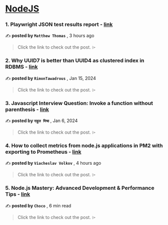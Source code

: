 
<h1><a href=https://medium.com/tag/nodejs/recommended target="_blank" rel="noopener noreferrer">NodeJS</a></h1>
<h3>1. Playwright JSON test results report - <a href=https://medium.com/@ma11hewthomas/playwright-json-test-results-report-273357822796?source=tag_recommended_feed---------0-84----------nodejs----------b3270e9c_20d1_4207_8d38_8f49d70e5ccd------- target="_blank" rel="noopener noreferrer">link</a></h3>

✍️ **posted by `Matthew Thomas`** <date> , 3 hours ago</date>

<blockquote>Click the link to check out the post. ⌲</blockquote>

<h3>2. Why UUID7 is better than UUID4 as clustered index in RDBMS - <a href=https://medium.com/@rtawadrous/why-uuid7-is-better-than-uuid4-as-clustered-index-edb02bf70056?source=tag_recommended_feed---------1-107----------nodejs----------b3270e9c_20d1_4207_8d38_8f49d70e5ccd------- target="_blank" rel="noopener noreferrer">link</a></h3>

✍️ **posted by `RimonTawadrous`** <date> , Jan 15, 2024</date>

<blockquote>Click the link to check out the post. ⌲</blockquote>

<h3>3. Javascript Interview Question: Invoke a function without parenthesis - <a href=https://medium.com/@rahuulmiishra/javascript-interview-question-invoke-a-function-without-parenthesis-17a5dc1d20e7?source=tag_recommended_feed---------2-85----------nodejs----------b3270e9c_20d1_4207_8d38_8f49d70e5ccd------- target="_blank" rel="noopener noreferrer">link</a></h3>

✍️ **posted by `राहुल मिश्रा`** <date> , Jan 6, 2024</date>

<blockquote>Click the link to check out the post. ⌲</blockquote>

<h3>4. How to collect metrics from node.js applications in PM2 with exporting to Prometheus - <a href=https://medium.com/@vexell/how-to-collect-metrics-from-node-js-applications-in-pm2-with-exporting-to-prometheus-4b99c71a34b3?source=tag_recommended_feed---------3-84----------nodejs----------b3270e9c_20d1_4207_8d38_8f49d70e5ccd------- target="_blank" rel="noopener noreferrer">link</a></h3>

✍️ **posted by `Viacheslav Volkov`** <date> , 4 hours ago</date>

<blockquote>Click the link to check out the post. ⌲</blockquote>

<h3>5. Node.js Mastery: Advanced Development & Performance Tips - <a href=https://medium.com/@Choco23/node-js-mastery-advanced-development-performance-tips-da07355c1e8a?source=tag_recommended_feed---------4-107----------nodejs----------b3270e9c_20d1_4207_8d38_8f49d70e5ccd------- target="_blank" rel="noopener noreferrer">link</a></h3>

✍️ **posted by `Choco`** <date> , 6 min read</date>

<blockquote>Click the link to check out the post. ⌲</blockquote>

